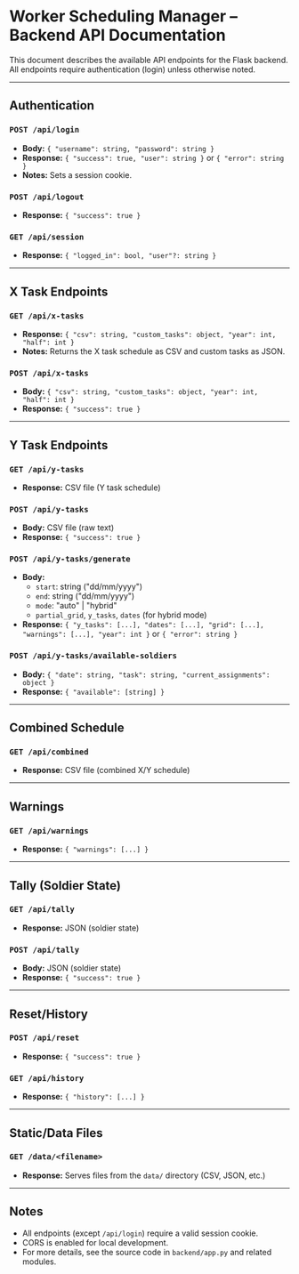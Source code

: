 # Worker Scheduling Manager – Backend API Documentation

This document describes the available API endpoints for the Flask backend. All endpoints require authentication (login) unless otherwise noted.

---

## Authentication

### `POST /api/login`
- **Body:** `{ "username": string, "password": string }`
- **Response:** `{ "success": true, "user": string }` or `{ "error": string }`
- **Notes:** Sets a session cookie.

### `POST /api/logout`
- **Response:** `{ "success": true }`

### `GET /api/session`
- **Response:** `{ "logged_in": bool, "user"?: string }`

---

## X Task Endpoints

### `GET /api/x-tasks`
- **Response:** `{ "csv": string, "custom_tasks": object, "year": int, "half": int }`
- **Notes:** Returns the X task schedule as CSV and custom tasks as JSON.

### `POST /api/x-tasks`
- **Body:** `{ "csv": string, "custom_tasks": object, "year": int, "half": int }`
- **Response:** `{ "success": true }`

---

## Y Task Endpoints

### `GET /api/y-tasks`
- **Response:** CSV file (Y task schedule)

### `POST /api/y-tasks`
- **Body:** CSV file (raw text)
- **Response:** `{ "success": true }`

### `POST /api/y-tasks/generate`
- **Body:**
  - `start`: string ("dd/mm/yyyy")
  - `end`: string ("dd/mm/yyyy")
  - `mode`: "auto" | "hybrid"
  - `partial_grid`, `y_tasks`, `dates` (for hybrid mode)
- **Response:** `{ "y_tasks": [...], "dates": [...], "grid": [...], "warnings": [...], "year": int }` or `{ "error": string }`

### `POST /api/y-tasks/available-soldiers`
- **Body:** `{ "date": string, "task": string, "current_assignments": object }`
- **Response:** `{ "available": [string] }`

---

## Combined Schedule

### `GET /api/combined`
- **Response:** CSV file (combined X/Y schedule)

---

## Warnings

### `GET /api/warnings`
- **Response:** `{ "warnings": [...] }`

---

## Tally (Soldier State)

### `GET /api/tally`
- **Response:** JSON (soldier state)

### `POST /api/tally`
- **Body:** JSON (soldier state)
- **Response:** `{ "success": true }`

---

## Reset/History

### `POST /api/reset`
- **Response:** `{ "success": true }`

### `GET /api/history`
- **Response:** `{ "history": [...] }`

---

## Static/Data Files

### `GET /data/<filename>`
- **Response:** Serves files from the `data/` directory (CSV, JSON, etc.)

---

## Notes
- All endpoints (except `/api/login`) require a valid session cookie.
- CORS is enabled for local development.
- For more details, see the source code in `backend/app.py` and related modules. 
